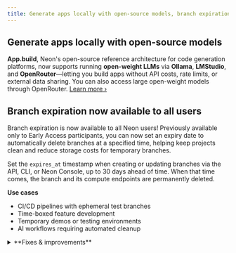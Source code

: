 ```yaml
---
title: Generate apps locally with open-source models, branch expiration for all users, and more
---
```


## Generate apps locally with open-source models

**App.build**, Neon's open-source reference architecture for code generation platforms, now supports running **open-weight LLMs** via **Ollama**, **LMStudio**, and **OpenRouter**—letting you build apps without API costs, rate limits, or external data sharing. You can also access large open-weight models through OpenRouter. [Learn more ›](https://neon.com/blog/app-build-supports-open-source-models-locally)

## Branch expiration now available to all users

Branch expiration is now available to all Neon users! Previously available only to Early Access participants, you can now set an expiry date to automatically delete branches at a specified time, helping keep projects clean and reduce storage costs for temporary branches.

Set the `expires_at` timestamp when creating or updating branches via the API, CLI, or Neon Console, up to 30 days ahead of time. When that time comes, the branch and its compute endpoints are permanently deleted.

**Use cases**

- CI/CD pipelines with ephemeral test branches
- Time-boxed feature development
- Temporary demos or testing environments
- AI workflows requiring automated cleanup

<details>

<summary>**Fixes & improvements**</summary>

- **Drizzle Studio update**

  The Drizzle Studio integration that powers the **Tables** page in the Neon Console has been updated to version 1.2.5. For the latest improvements and fixes, see the [Neon Drizzle Studio Integration Changelog](https://github.com/neondatabase/neon-drizzle-studio-changelog/blob/main/CHANGELOG.md)

</details>
